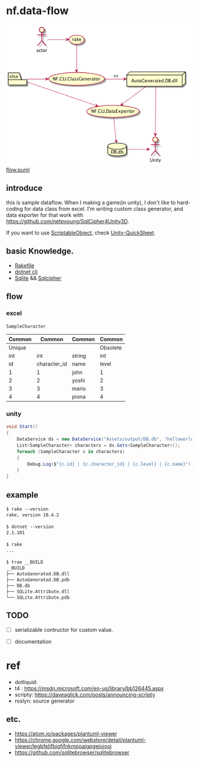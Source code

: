 # nf.data-flow

![GitHub Logo](flow.png)
[flow.puml](flow.puml)

## introduce
this is sample dataflow. When I making a game(in unity), I don't like to hard-coding for data class from excel. I'm writing custom class generator, and data exporter for that work with https://github.com/netpyoung/SqlCipher4Unity3D.

If you want to use [ScriptableObject](https://docs.unity3d.com/ScriptReference/ScriptableObject.html), check [Unity-QuickSheet](https://github.com/kimsama/Unity-QuickSheet).

## basic Knowledge.
* [Rakefile](https://github.com/ruby/rake)
* [dotnet cli](https://www.microsoft.com/net/core)
* [Sqlite](https://www.sqlite.org/) && [Sqlcipher](https://www.zetetic.net/sqlcipher/)

## flow
### excel

`SampleCharacter`

| Common | Common       | Common | Common   |
| ------ | ------------ | ------ | -------- |
| Unique |              |        | Obsolete |
| int    | int          | string | int      |
| id     | character_id | name   | level    |
| 1      | 1            |  john  | 1        |
| 2      | 2            |  yoshi | 2        |
| 3      | 3            |  mario | 3        |
| 4      | 4            |  piona | 4        |


### unity
``` cs
void Start()
{
    DataService ds = new DataService("Assets/output/DB.db", "helloworld");
    List<SampleCharacter> characters = ds.Gets<SampleCharacter>();
    foreach (SampleCharacter c in characters)
    {
        Debug.Log($"{c.id} | {c.character_id} | {c.level} | {c.name}");
    }
}
```





## example
```
$ rake --version
rake, version 10.4.2

$ dotnet --version
2.1.101

$ rake
...

$ tree __BUILD
__BUILD
├── AutoGenerated.DB.dll
├── AutoGenerated.DB.pdb
├── DB.db
├── SQLite.Attribute.dll
└── SQLite.Attribute.pdb
```

## TODO
- [ ] serializable contructor for custom value.
- [ ] documentation


# ref
* dotliquid:
* t4 : https://msdn.microsoft.com/en-us/library/bb126445.aspx
* scripty:  https://daveaglick.com/posts/announcing-scripty
* roslyn:  source generator

## etc.
* https://atom.io/packages/plantuml-viewer
* https://chrome.google.com/webstore/detail/plantuml-viewer/legbfeljfbjgfifnkmpoajgpgejojooj
* https://github.com/sqlitebrowser/sqlitebrowser
